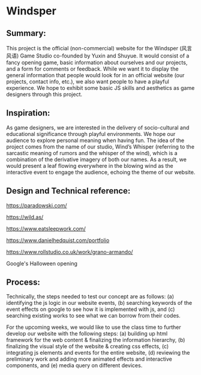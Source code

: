 # Windsper
## Summary:
This project is the official (non-commercial) website for the Windsper (风言风语) Game Studio co-founded by Yuxin and Shuyue. It would consist of a fancy opening game, basic information about ourselves and our projects, and a form for comments or feedback. While we want it to display the general information that people would look for in an official website (our projects, contact info, etc.), we also want people to have a playful experience. We hope to exhibit some basic JS skills and aesthetics as game designers through this project.
## Inspiration:
As game designers, we are interested in the delivery of socio-cultural and educational significance through playful environments. We hope our audience to explore personal meaning when having fun. The idea of the project comes from the name of our studio, Wind’s Whisper (referring to the sarcastic meaning of rumors and the whisper of the wind), which is a combination of the derivative imagery of both our names. As a result, we would present a leaf flowing everywhere in the blowing wind as the interactive event to engage the audience, echoing the theme of our website.
## Design and Technical reference:
https://paradowski.com/

https://wild.as/

https://www.eatsleepwork.com/

https://www.danielhedquist.com/portfolio

https://www.rollstudio.co.uk/work/grano-armando/

Google's Halloween opening
## Process:
Technically, the steps needed to test our concept are as follows: (a) identifying the js logic in our website events, (b) searching keywords of the event effects on google to see how it is implemented with js, and (c) searching existing works to see what we can borrow from their codes.

For the upcoming weeks, we would like to use the class time to further develop our website with the following steps: (a) building up html framework for the web content & finalizing the information hierarchy, (b) finalizing the visual style of the website & creating css effects, (c) integrating js elements and events for the entire website, (d) reviewing the preliminary work and adding more animated effects and interactive components, and (e) media query on different devices.  

